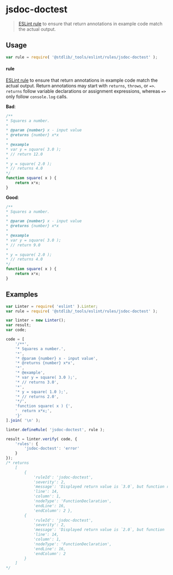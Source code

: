 <!--

@license Apache-2.0

Copyright (c) 2018 The Stdlib Authors.

Licensed under the Apache License, Version 2.0 (the "License");
you may not use this file except in compliance with the License.
You may obtain a copy of the License at

   http://www.apache.org/licenses/LICENSE-2.0

Unless required by applicable law or agreed to in writing, software
distributed under the License is distributed on an "AS IS" BASIS,
WITHOUT WARRANTIES OR CONDITIONS OF ANY KIND, either express or implied.
See the License for the specific language governing permissions and
limitations under the License.

-->

# jsdoc-doctest

> [ESLint rule][eslint-rules] to ensure that return annotations in example code match the actual output.

<section class="intro">

</section>

<!-- /.intro -->

<section class="usage">

## Usage

```javascript
var rule = require( '@stdlib/_tools/eslint/rules/jsdoc-doctest' );
```

#### rule

[ESLint rule][eslint-rules] to ensure that return annotations in example code match the actual output. Return annotations may start with `returns`, `throws`, or `=>`. `returns` follow variable declarations or assignment expressions, whereas `=>` only follow `console.log` calls.

**Bad**:

<!-- eslint-disable stdlib/jsdoc-doctest -->

```javascript
/**
* Squares a number.
*
* @param {number} x - input value
* @returns {number} x*x
*
* @example
* var y = square( 3.0 );
* // return 12.0
*
* y = square( 2.0 );
* // returns 4.0
*/
function square( x ) {
    return x*x;
}
```

**Good**:

```javascript
/**
* Squares a number.
*
* @param {number} x - input value
* @returns {number} x*x
*
* @example
* var y = square( 3.0 );
* // return 9.0
*
* y = square( 2.0 );
* // returns 4.0
*/
function square( x ) {
    return x*x;
}
```

</section>

<!-- /.usage -->

<section class="examples">

## Examples

<!-- eslint no-undef: "error" -->

```javascript
var Linter = require( 'eslint' ).Linter;
var rule = require( '@stdlib/_tools/eslint/rules/jsdoc-doctest' );

var linter = new Linter();
var result;
var code;

code = [
    '/**',
    '* Squares a number.',
    '*',
    '* @param {number} x - input value',
    '* @returns {number} x*x',
    '*',
    '* @example',
    '* var y = square( 3.0 );',
    '* // returns 3.0',
    '*',
    '* y = square( 1.0 );',
    '* // returns 2.0',
    '*/',
    'function square( x ) {',
    '  return x*x;',
    '}'
].join( '\n' );

linter.defineRule( 'jsdoc-doctest', rule );

result = linter.verify( code, {
    'rules': {
        'jsdoc-doctest': 'error'
    }
});
/* returns
    [
        {
            'ruleId': 'jsdoc-doctest',
            'severity': 2,
            'message': 'Displayed return value is `3.0`, but function returns `9` instead',
            'line': 14,
            'column': 1,
            'nodeType': 'FunctionDeclaration',
            'endLine': 16,
            'endColumn': 2 },
        {
            'ruleId': 'jsdoc-doctest',
            'severity': 2,
            'message': 'Displayed return value is `2.0`, but function 'returns `1` instead',
            'line': 14,
            'column': 1,
            'nodeType': 'FunctionDeclaration',
            'endLine': 16,
            'endColumn': 2
        }
    ]
*/
```

</section>

<!-- /.examples -->

<section class="links">

[eslint-rules]: https://eslint.org/docs/developer-guide/working-with-rules

</section>

<!-- /.links -->
